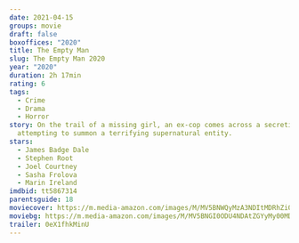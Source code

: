 ```yaml
---
date: 2021-04-15
groups: movie
draft: false
boxoffices: "2020"
title: The Empty Man
slug: The Empty Man 2020
year: "2020"
duration: 2h 17min
rating: 6
tags:
  - Crime
  - Drama
  - Horror
story: On the trail of a missing girl, an ex-cop comes across a secretive group
  attempting to summon a terrifying supernatural entity.
stars:
  - James Badge Dale
  - Stephen Root
  - Joel Courtney
  - Sasha Frolova
  - Marin Ireland
imdbid: tt5867314
parentsguide: 18
moviecover: https://m.media-amazon.com/images/M/MV5BNWQyMzA3NDItMDRhZi00MWUxLTgyYmYtM2I1NTI3ZTE2NjY5XkEyXkFqcGdeQXVyMTkxNjUyNQ@@._V1_FMjpg_UY864_.jpg
moviebg: https://m.media-amazon.com/images/M/MV5BNGI0ODU4NDAtZGYyMy00MDM0LWFiZmItYzVmMWZiYWFkN2UwXkEyXkFqcGdeQXVyMTI0NTE1Njg4._V1_FMjpg_UX1280_.jpg
trailer: 0eX1fhkMinU
---
```

